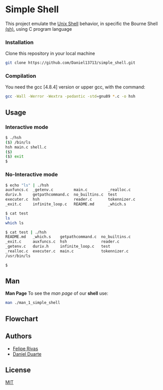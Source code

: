 # Simple Shell

This project emulate the [Unix Shell](https://en.wikipedia.org/wiki/Unix_shell) behavior, in specific the Bourne Shell [(sh)](https://en.wikipedia.org/wiki/Bourne_shell#:~:text=The%20Bourne%20shell%20(%20sh%20)%20is,interpreter%20for%20computer%20operating%20systems.&text=Although%20it%20is%20used%20as,considered%20to%20produce%20structured%20programs.), using C program language 
### Installation

Clone this repository in your local machine 

```bash
git clone https://github.com/Daniel13713/simple_shell.git
```

### Compilation

You need the gcc [4.8.4] version or upper gcc, with the command:

```bash
gcc -Wall -Werror -Wextra -pedantic -std=gnu89 *.c -o hsh
```

## Usage

### Interactive mode

```bash
$ ./hsh
($) /bin/ls
hsh main.c shell.c
($)
($) exit
$
```
### No-Interactive mode

```bash
$ echo "ls" | ./hsh
auxfuncs.c  _getenv.c         main.c         _realloc.c 
duriv.h     getpathcommand.c  no_builtins.c  test
executer.c  hsh               reader.c       tokennizer.c
_exit.c     infinite_loop.c   README.md      _which.s

$ cat test
ls
which ls

$ cat test | ./hsh
README.md   _which.s    getpathcommand.c  no_builtins.c
_exit.c     auxfuncs.c  hsh               reader.c
_getenv.c   duriv.h     infinite_loop.c   test
_realloc.c  executer.c  main.c            tokennizer.c
/usr/bin/ls

$
```

## Man
**Man Page**
To see the *man page* of our **shell** use:

```bash
man ./man_1_simple_shell
```
## Flowchart 

## Authors
- [Felipe Rivas](https://github.com/ferivb)
- [Daniel Duarte](https://github.com/Daniel13713)

## License
[MIT](https://choosealicense.com/licenses/mit/)
